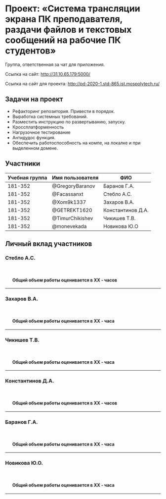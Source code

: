 ﻿# Проект: «Система трансляции экрана ПК преподавателя, раздачи файлов и текстовых сообщений на рабочие ПК студентов»

Группа, ответственная за чат для приложения.

Ссылка на сайт: http://31.10.65.179:5000/

Ссылка на сайт для проекта: http://pd-2020-1.std-865.ist.mospolytech.ru/

## Задачи на проект
+ Рефакторинг репозитория. Привести в порядок. 
+ Выработка системных требований. 
+ Разместить инструкцию по развертыванию, запуску. 
+ Кроссплатформенность 
+ Нагрузочное тестирование 
+ Антидудос функция. 
+ Обеспечить работоспособность на компе, на локалке и при выделенном домене.

## Участники

| Учебная группа | Имя пользователя | ФИО                      |
|----------------|------------------|--------------------------|
| 181-352        | @GregoryBaranov  | Баранов  Г.А.            |
| 181-352        | @Facassanxt      | Стебло А.С.              |
| 181-352        | @Xom9k1337       | Захаров В.А.             |
| 181-352        | @GETREKT1620     | Константинов Д.А.        |
| 181-352        | @TimurChikishev  | Чикишев Т.В.             |
| 181-352        | @monevekada      | Новикова Ю.О             |

## Личный вклад участников
### Стебло А.С.  
 
  

####        Общий объем работы оценивается в XX - часов
------------------------------
### Захаров В.А.
 
  

####        Общий объем работы оценивается в XX - часа
------------------------------
### Чикишев Т.В.
 
  

####        Общий объем работы оценивается в XX - часа
------------------------------
### Константинов Д.А.
 
  

####        Общий объем работы оценивается в XX - часов
------------------------------
### Баранов Г.А.
 
  

####        Общий объем работы оценивается в XX - часа
------------------------------
### Новикова Ю.О.
 
  

####        Общий объем работы оценивается в XX - часа
------------------------------
